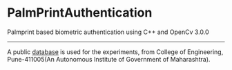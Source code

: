 # PalmPrintAuthentication
Palmprint based biometric authentication using C++ and OpenCv 3.0.0


---------
A public [database](http://www.coep.org.in/resources/coeppalmprintdatabase) is used for the experiments, from College of Engineering, Pune-411005(An Autonomous Institute of Government of Maharashtra). 
